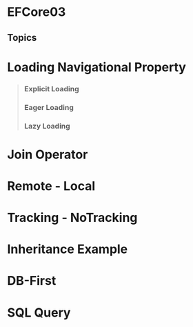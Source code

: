 # EFCore03
## Topics
# Loading Navigational Property
> ### Explicit Loading
> ### Eager Loading
> ### Lazy Loading
# Join Operator
# Remote - Local
# Tracking - NoTracking
# Inheritance Example
# DB-First
# SQL Query

